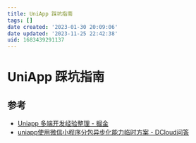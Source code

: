 ```yaml
---
title: UniApp 踩坑指南
tags: []
date created: '2023-01-30 20:09:06'
date updated: '2023-11-25 22:42:38'
uid: 1683439291137
---
```


# UniApp 踩坑指南

## 参考

- [Uniapp 多端开发经验整理 - 掘金](https://juejin.cn/post/7138221718518595621)
- [uniapp使用微信小程序分包异步化能力临时方案 - DCloud问答](https://ask.dcloud.net.cn/article/39622)
